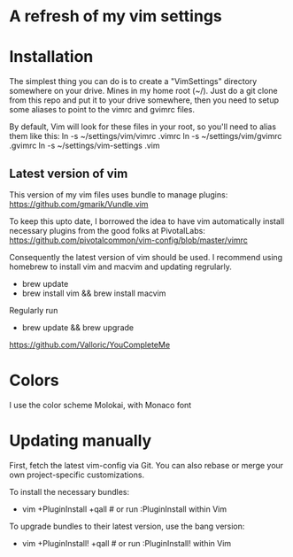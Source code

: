 # A refresh of my vim settings

# Installation

The simplest thing you can do is to create a "VimSettings" directory somewhere on your drive. Mines in my home root (~/). Just do a git clone from this repo and put it to your drive somewhere, then you need to setup some aliases to point to the vimrc and gvimrc files.

By default, Vim will look for these files in your root, so you'll need to alias them like this:
  ln -s ~/settings/vim/vimrc .vimrc
  ln -s ~/settings/vim/gvimrc .gvimrc
  ln -s ~/settings/vim-settings .vim

## Latest version of vim
This version of my vim files uses bundle to manage plugins:
https://github.com/gmarik/Vundle.vim 

To keep this upto date, I borrowed the idea to have vim automatically install necessary plugins from the good folks
at PivotalLabs: https://github.com/pivotalcommon/vim-config/blob/master/vimrc

Consequently the latest version of vim should be used.  I recommend using homebrew to
install vim and macvim and updating regrularly.
 * brew update
 * brew install vim && brew install macvim

Regularly run 
 * brew update && brew upgrade

https://github.com/Valloric/YouCompleteMe

# Colors
I use the color scheme Molokai, with Monaco font

# Updating manually
First, fetch the latest vim-config via Git. You can also rebase or merge your own
project-specific customizations.

To install the necessary bundles:
 * vim +PluginInstall +qall # or run :PluginInstall within Vim

To upgrade bundles to their latest version, use the bang version:
 * vim +PluginInstall! +qall # or run :PluginInstall! within Vim
